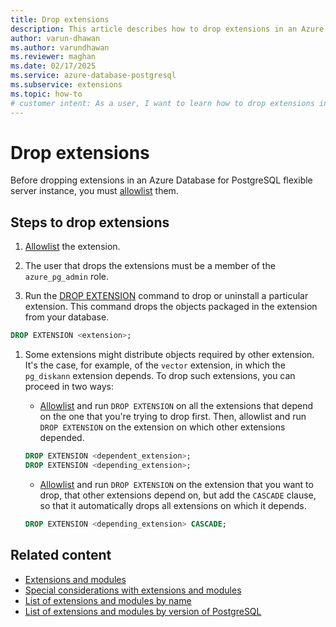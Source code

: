 ```yaml
---
title: Drop extensions
description: This article describes how to drop extensions in an Azure Database for PostgreSQL flexible server instance.
author: varun-dhawan
ms.author: varundhawan
ms.reviewer: maghan
ms.date: 02/17/2025
ms.service: azure-database-postgresql
ms.subservice: extensions
ms.topic: how-to
# customer intent: As a user, I want to learn how to drop extensions in an Azure Database for PostgreSQL flexible server instance.
---
```


# Drop extensions

Before dropping extensions in an Azure Database for PostgreSQL flexible server instance, you must [allowlist](how-to-allow-extensions.md) them.

## Steps to drop extensions

1. [Allowlist](how-to-allow-extensions.md) the extension.

1. The user that drops the extensions must be a member of the `azure_pg_admin` role.

1. Run the [DROP EXTENSION](https://www.postgresql.org/docs/current/sql-dropextension.html) command to drop or uninstall a particular extension. This command drops the objects packaged in the extension from your database.

```sql
DROP EXTENSION <extension>;
```

1. Some extensions might distribute objects required by other extension. It's the case, for example, of the `vector` extension, in which the `pg_diskann` extension depends. To drop such extensions, you can proceed in two ways:
    - [Allowlist](how-to-allow-extensions.md) and run `DROP EXTENSION` on all the extensions that depend on the one that you're trying to drop first. Then, allowlist and run `DROP EXTENSION` on the extension on which other extensions depended.

    ```sql
    DROP EXTENSION <dependent_extension>;
    DROP EXTENSION <depending_extension>;
    ```

    - [Allowlist](how-to-allow-extensions.md) and run `DROP EXTENSION` on the extension that you want to drop, that other extensions depend on, but add the `CASCADE` clause, so that it automatically drops all extensions on which it depends.

    ```sql
    DROP EXTENSION <depending_extension> CASCADE;
    ```

## Related content

- [Extensions and modules](concepts-extensions.md)
- [Special considerations with extensions and modules](concepts-extensions-considerations.md)
- [List of extensions and modules by name](concepts-extensions-versions.md)
- [List of extensions and modules by version of PostgreSQL](concepts-extensions-by-engine.md)
